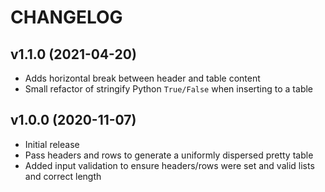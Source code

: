 # CHANGELOG

## v1.1.0 (2021-04-20)

* Adds horizontal break between header and table content
* Small refactor of stringify Python `True/False` when inserting to a table

## v1.0.0 (2020-11-07)

* Initial release
* Pass headers and rows to generate a uniformly dispersed pretty table
* Added input validation to ensure headers/rows were set and valid lists and correct length

